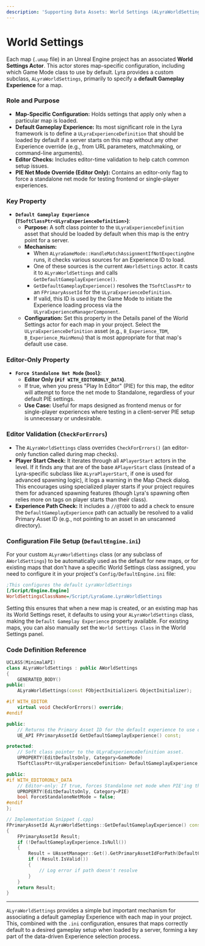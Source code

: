 ```yaml
---
description: 'Supporting Data Assets: World Settings (ALyraWorldSettings)'
---
```


# World Settings

Each map (`.umap` file) in an Unreal Engine project has an associated **World Settings Actor**. This actor stores map-specific configuration, including which Game Mode class to use by default. Lyra provides a custom subclass, `ALyraWorldSettings`, primarily to specify a **default Gameplay Experience** for a map.

### Role and Purpose

* **Map-Specific Configuration:** Holds settings that apply only when a particular map is loaded.
* **Default Gameplay Experience:** Its most significant role in the Lyra framework is to define a `ULyraExperienceDefinition` that should be loaded by default if a server starts on this map without any other Experience override (e.g., from URL parameters, matchmaking, or command-line arguments).
* **Editor Checks:** Includes editor-time validation to help catch common setup issues.
* **PIE Net Mode Override (Editor Only):** Contains an editor-only flag to force a standalone net mode for testing frontend or single-player experiences.

### Key Property

* **`Default Gameplay Experience` (`TSoftClassPtr<ULyraExperienceDefinition>`)**:
  * **Purpose:** A soft class pointer to the `ULyraExperienceDefinition` asset that should be loaded by default when this map is the entry point for a server.
  * **Mechanism:**
    * When `ALyraGameMode::HandleMatchAssignmentIfNotExpectingOne` runs, it checks various sources for an Experience ID to load.
    * One of these sources is the current `AWorldSettings` actor. It casts it to `ALyraWorldSettings` and calls `GetDefaultGameplayExperience()`.
    * `GetDefaultGameplayExperience()` resolves the `TSoftClassPtr` to an `FPrimaryAssetId` for the `ULyraExperienceDefinition`.
    * If valid, this ID is used by the Game Mode to initiate the Experience loading process via the `ULyraExperienceManagerComponent`.
  * **Configuration:** Set this property in the Details panel of the World Settings actor for each map in your project. Select the `ULyraExperienceDefinition` asset (e.g., `B_Experience_TDM`, `B_Experience_MainMenu`) that is most appropriate for that map's default use case.

### Editor-Only Property

* **`Force Standalone Net Mode` (`bool`)**:
  * **Editor Only (`#if WITH_EDITORONLY_DATA`)**.
  * If true, when you press "Play In Editor" (PIE) for this map, the editor will attempt to force the net mode to Standalone, regardless of your default PIE settings.
  * **Use Case:** Useful for maps designed as frontend menus or for single-player experiences where testing in a client-server PIE setup is unnecessary or undesirable.

### Editor Validation (`CheckForErrors`)

* The `ALyraWorldSettings` class overrides `CheckForErrors()` (an editor-only function called during map checks).
* **Player Start Check:** It iterates through all `APlayerStart` actors in the level. If it finds any that are of the base `APlayerStart` class (instead of a Lyra-specific subclass like `ALyraPlayerStart`, if one is used for advanced spawning logic), it logs a warning in the Map Check dialog. This encourages using specialized player starts if your project requires them for advanced spawning features (though Lyra's spawning often relies more on tags on player starts than their class).
* **Experience Path Check:** It includes a `//@TODO` to add a check to ensure the `DefaultGameplayExperience` path can actually be resolved to a valid Primary Asset ID (e.g., not pointing to an asset in an unscanned directory).

### Configuration File Setup (`DefaultEngine.ini`)

For your custom `ALyraWorldSettings` class (or any subclass of `AWorldSettings`) to be automatically used as the default for new maps, or for existing maps that don't have a specific World Settings class assigned, you need to configure it in your project's `Config/DefaultEngine.ini` file:

```ini
;This configures the default LyraWorldSettings
[/Script/Engine.Engine]
WorldSettingsClassName=/Script/LyraGame.LyraWorldSettings
```

Setting this ensures that when a new map is created, or an existing map has its World Settings reset, it defaults to using your `ALyraWorldSettings` class, making the `Default Gameplay Experience` property available. For existing maps, you can also manually set the `World Settings Class` in the World Settings panel.

### Code Definition Reference

```cpp
UCLASS(MinimalAPI)
class ALyraWorldSettings : public AWorldSettings
{
	GENERATED_BODY()
public:
	ALyraWorldSettings(const FObjectInitializer& ObjectInitializer);

#if WITH_EDITOR
	virtual void CheckForErrors() override;
#endif

public:
	// Returns the Primary Asset ID for the default experience to use on this map.
	UE_API FPrimaryAssetId GetDefaultGameplayExperience() const;

protected:
	// Soft class pointer to the ULyraExperienceDefinition asset.
	UPROPERTY(EditDefaultsOnly, Category=GameMode)
	TSoftClassPtr<ULyraExperienceDefinition> DefaultGameplayExperience;

public:
#if WITH_EDITORONLY_DATA
	// Editor-only: If true, forces Standalone net mode when PIE'ing this map.
	UPROPERTY(EditDefaultsOnly, Category=PIE)
	bool ForceStandaloneNetMode = false;
#endif
};

// Implementation Snippet (.cpp)
FPrimaryAssetId ALyraWorldSettings::GetDefaultGameplayExperience() const
{
	FPrimaryAssetId Result;
	if (!DefaultGameplayExperience.IsNull())
	{
		Result = UAssetManager::Get().GetPrimaryAssetIdForPath(DefaultGameplayExperience.ToSoftObjectPath());
		if (!Result.IsValid())
		{
			// Log error if path doesn't resolve
		}
	}
	return Result;
}
```

***

`ALyraWorldSettings` provides a simple but important mechanism for associating a default gameplay Experience with each map in your project. This, combined with the `.ini` configuration, ensures that maps correctly default to a desired gameplay setup when loaded by a server, forming a key part of the data-driven Experience selection process.
